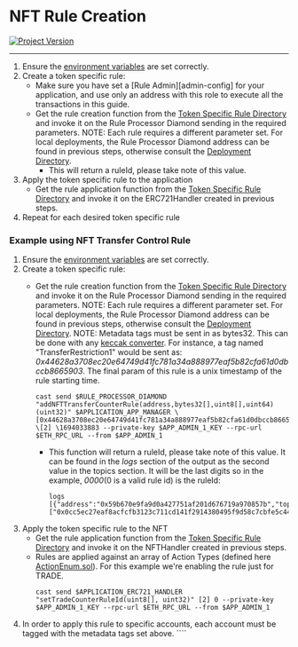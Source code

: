 # NFT Rule Creation
[![Project Version][version-image]][version-url]

---

1.  Ensure the [environment variables][environment-url] are set correctly.
2.  Create a token specific rule:
    - Make sure you have set a [Rule Admin][admin-config] for your application, and use only an address with this role to execute all the transactions in this guide.
    -  Get the rule creation function from the [Token Specific Rule Directory][tokenSpecificRuleDirectory-url] and invoke it on the Rule Processor Diamond sending in the required parameters. NOTE: Each rule requires a different parameter set. For local deployments, the Rule Processor Diamond address can be found in previous steps, otherwise consult the [Deployment Directory][deploymentDirectory-url]. 
        -  This will return a ruleId, please take note of this value.
3.  Apply the token specific rule to the application
    -  Get the rule application function from the [Token Specific Rule Directory][tokenSpecificRuleDirectory-url] and invoke it on the ERC721Handler created in previous steps.
4.  Repeat for each desired token specific rule

### Example using NFT Transfer Control Rule
1.  Ensure the [environment variables][environment-url] are set correctly.
2.  Create a token specific rule:
    -  Get the rule creation function from the [Token Specific Rule Directory][tokenSpecificRuleDirectory-url] and invoke it on the Rule Processor Diamond sending in the required parameters. NOTE: Each rule requires a different parameter set. For local deployments, the Rule Processor Diamond address can be found in previous steps, otherwise consult the [Deployment Directory][deploymentDirectory-url]. NOTE: Metadata tags must be sent in as bytes32. This can be done with any [keccak converter][keccak-url]. For instance, a tag named "TransferRestriction1" would be sent as: _0x44628a3708ec20e64749d41fc781a34a888977eaf5b82cfa61d0dbccb8665903_. The final param of this rule is a unix timestamp of the rule starting time. 
        ````
        cast send $RULE_PROCESSOR_DIAMOND "addNFTTransferCounterRule(address,bytes32[],uint8[],uint64)(uint32)" $APPLICATION_APP_MANAGER \[0x44628a3708ec20e64749d41fc781a34a888977eaf5b82cfa61d0dbccb8665903] \[2] \1694033883 --private-key $APP_ADMIN_1_KEY --rpc-url $ETH_RPC_URL --from $APP_ADMIN_1
        ````

        -  This function will return a ruleId, please take note of this value. It can be found in the _logs_ section of the output as the second value in the topics section. It will be the last digits so in the example, _0000_(0 is a valid rule id) is the ruleId:
            ````
            logs                    [{"address":"0x59b670e9fa9d0a427751af201d676719a970857b","topics":["0x0cc5ec27eaf8acfcfb3123c711cd141f2914380495f9d58c7cbfe5c44bfd5b4e","0x0000000000000000000000000000000000000000000000000000000000000000","0x2702176aef9ea802f11f79f52f4272fdabd0acfdd18fd1bb20466064c90361c6"],"data":"0x000000000000000000000000000000000000000000000000000000006446b336","blockHash":"0x42551b1c37b94e2eec95893d04605b35974afc1a6ed0396d7aa76e4645c82528","blockNumber":"0x25","transactionHash":"0x918fd7efbeba207daa246f25f0d68beda25a762d6403ac146209ae17b2dcda2b","transactionIndex":"0x0","logIndex":"0x0","transactionLogIndex":"0x0","removed":false}]
            ````
3.  Apply the token specific rule to the NFT
    -  Get the rule application function from the [Token Specific Rule Directory][tokenSpecificRuleDirectory-url] and invoke it on the NFTHandler created in previous steps.
    -  Rules are applied against an array of Action Types (defined here [ActionEnum.sol](../../userGuides/rules/ACTION-TYPES.md)). For this example we're enabling the rule just for TRADE.
        ````
        cast send $APPLICATION_ERC721_HANDLER "setTradeCounterRuleId(uint8[], uint32)" [2] 0 --private-key $APP_ADMIN_1_KEY --rpc-url $ETH_RPC_URL --from $APP_ADMIN_1
4. In order to apply this rule to specific accounts, each account must be tagged with the metadata tags set above.
        ````
<!-- These are the body links -->
[deploymentDirectory-url]: ./DEPLOYMENT-DIRECTORY.md
[tokenSpecificRuleDirectory-url]: ../rules/TOKEN-RULE-DIRECTORY.md
[environment-url]: ./SET-ENVIRONMENT.md
[keccak-url]: https://keccak-256.4tools.net


<!-- These are the header links -->
[version-image]: https://img.shields.io/badge/Version-1.1.0-brightgreen?style=for-the-badge&logo=appveyor
[version-url]: https://github.com/thrackle-io/Tron